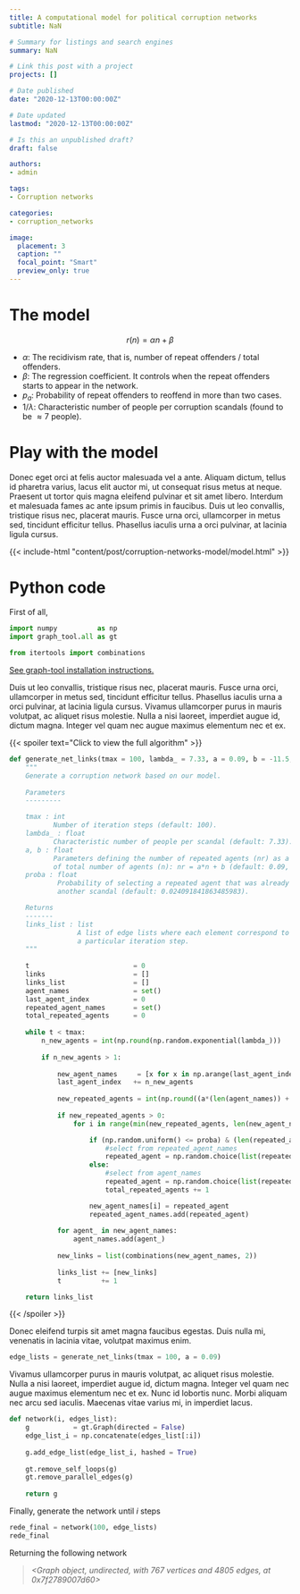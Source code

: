 ```yaml
---
title: A computational model for political corruption networks 
subtitle: NaN

# Summary for listings and search engines
summary: NaN

# Link this post with a project
projects: []

# Date published
date: "2020-12-13T00:00:00Z"

# Date updated
lastmod: "2020-12-13T00:00:00Z"

# Is this an unpublished draft?
draft: false

authors:
- admin

tags:
- Corruption networks

categories:
- corruption_networks

image:
  placement: 3
  caption: ""
  focal_point: "Smart"
  preview_only: true
---
```


# The model

$$r(n) = \alpha n + \beta$$

- $\alpha$: The recidivism rate, that is, number of repeat offenders / total offenders.
- $\beta$: The regression coefficient. It controls when the repeat offenders starts to appear in the network.
- $p_a$: Probability of repeat offenders to reoffend in more than two cases.
- $1/\lambda$: Characteristic number of people per corruption scandals (found to be $\approx 7$ people).

# Play with the model

Donec eget orci at felis auctor malesuada vel a ante. Aliquam dictum, tellus id pharetra varius, lacus elit auctor mi, ut consequat risus metus at neque. Praesent ut tortor quis magna eleifend pulvinar et sit amet libero. Interdum et malesuada fames ac ante ipsum primis in faucibus. Duis ut leo convallis, tristique risus nec, placerat mauris. Fusce urna orci, ullamcorper in metus sed, tincidunt efficitur tellus. Phasellus iaculis urna a orci pulvinar, at lacinia ligula cursus.


{{< include-html "content/post/corruption-networks-model/model.html" >}}


# Python code

First of all, 

```py
import numpy          as np
import graph_tool.all as gt

from itertools import combinations
```

[See graph-tool installation instructions.](https://git.skewed.de/count0/graph-tool/wikis/installation-instructions)

Duis ut leo convallis, tristique risus nec, placerat mauris. Fusce urna orci, ullamcorper in metus sed, tincidunt efficitur tellus. Phasellus iaculis urna a orci pulvinar, at lacinia ligula cursus. Vivamus ullamcorper purus in mauris volutpat, ac aliquet risus molestie. Nulla a nisi laoreet, imperdiet augue id, dictum magna. Integer vel quam nec augue maximus elementum nec et ex. 


{{< spoiler text="Click to view the full algorithm" >}}
```py
def generate_net_links(tmax = 100, lambda_ = 7.33, a = 0.09, b = -11.5, proba = 0.024):
    """
    Generate a corruption network based on our model.
    
    Parameters
    ---------

    tmax : int
           Number of iteration steps (default: 100).
    lambda_ : float
           Characteristic number of people per scandal (default: 7.33).
    a, b : float
           Parameters defining the number of repeated agents (nr) as a function
           of total number of agents (n): nr = a*n + b (default: 0.09, -11.5).
    proba : float
            Probability of selecting a repeated agent that was already involved in
            another scandal (default: 0.024091841863485983).

    Returns
    -------
    links_list : list
                 A list of edge lists where each element correspond to
                 a particular iteration step.
    """
    
    t                          = 0
    links                      = []
    links_list                 = []
    agent_names                = set()
    last_agent_index           = 0
    repeated_agent_names       = set()
    total_repeated_agents      = 0
    
    while t < tmax:
        n_new_agents = int(np.round(np.random.exponential(lambda_)))
            
        if n_new_agents > 1:
        
            new_agent_names     = [x for x in np.arange(last_agent_index, last_agent_index + n_new_agents)]
            last_agent_index   += n_new_agents
            
            new_repeated_agents = int(np.round((a*(len(agent_names)) + b - total_repeated_agents)))
            
            if new_repeated_agents > 0:
                for i in range(min(new_repeated_agents, len(new_agent_names))):

                    if (np.random.uniform() <= proba) & (len(repeated_agent_names) > 0):
                        #select from repeated_agent_names
                        repeated_agent = np.random.choice(list(repeated_agent_names))
                    else:
                        #select from agent_names
                        repeated_agent = np.random.choice(list(repeated_agent_names^agent_names))
                        total_repeated_agents += 1

                    new_agent_names[i] = repeated_agent
                    repeated_agent_names.add(repeated_agent)
                    
            for agent_ in new_agent_names:
                agent_names.add(agent_)
            
            new_links = list(combinations(new_agent_names, 2))
            
            links_list += [new_links]
            t          += 1

    return links_list
```
{{< /spoiler >}}


Donec eleifend turpis sit amet magna faucibus egestas. Duis nulla mi, venenatis in lacinia vitae, volutpat maximus enim.


```py
edge_lists = generate_net_links(tmax = 100, a = 0.09)
```

Vivamus ullamcorper purus in mauris volutpat, ac aliquet risus molestie. Nulla a nisi laoreet, imperdiet augue id, dictum magna. Integer vel quam nec augue maximus elementum nec et ex. Nunc id lobortis nunc. Morbi aliquam nec arcu sed iaculis. Maecenas vitae varius mi, in imperdiet lacus. 

```py
def network(i, edges_list):
    g           = gt.Graph(directed = False)
    edge_list_i = np.concatenate(edges_list[:i])
    
    g.add_edge_list(edge_list_i, hashed = True)
    
    gt.remove_self_loops(g)
    gt.remove_parallel_edges(g)
    
    return g
```

Finally, generate the network until $i$ steps

```py
rede_final = network(100, edge_lists)
rede_final
```

Returning the following network

> _<Graph object, undirected, with 767 vertices and 4805 edges, at 0x7f2789007d60>_